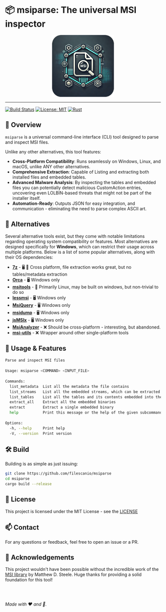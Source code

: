 # 📦 msiparse: The universal MSI inspector

<p align="center">
  <img src="assets/logo.png" width="200" alt="Project Logo"/>
</p>

---

[![Build Status](https://github.com/filescanio/msiparse/actions/workflows/rust.yml/badge.svg?branch=master)](https://github.com/filescanio/msiparse/actions/workflows/rust.yml)
[![License: MIT](https://img.shields.io/badge/License-MIT-yellow.svg)](https://opensource.org/licenses/MIT)
[![Rust](https://img.shields.io/badge/rust-%23DEA584?logo=rust&logoColor=white&style=flat-square)](https://www.rust-lang.org/)

## 🚀 Overview

`msiparse` is a universal command-line interface (CLI) tool designed to parse and inspect MSI files.

Unlike any other alternatives, this tool features:
- **Cross-Platform Compatibility**: Runs seamlessly on Windows, Linux, and macOS, unlike ANY other alternatives.
- **Comprehensive Extraction**: Capable of Listing and extracting both installed files and embedded tables.
- **Advanced Malware Analysis**: By inspecting the tables and embedded files you can potentially detect malicious CustomAction entries, uncovering even LOLBIN-based threats that might not be part of the installer itself.
- **Automation-Ready**: Outputs JSON for easy integration, and communication - eliminating the need to parse complex ASCII art.

## 🚀 Alternatives

Several alternative tools exist, but they come with notable limitations regarding operating system compatibility or features. Most alternatives are designed specifically for **Windows**, which can restrict their usage across multiple platforms. Below is a list of some popular alternatives, along with their OS dependencies:

- **[7z](https://www.7-zip.org/)** - 🖥️ 🐧 Cross platform, file extraction works great, but no tables/metadata extraction
- **[Orca](https://learn.microsoft.com/en-us/windows/win32/msi/orca-exe)** - 🖥️ Windows only
- **[msitools](https://github.com/GNOME/msitools)** - 🐧 Primarily Linux, may be built on windows, but non-trivial to do so
- **[lessmsi](https://github.com/activescott/lessmsi)** - 🖥️ Windows only
- **[MsiQuery](https://github.com/forderud/MsiQuery)** - 🖥️ Windows only
- **[msidump](https://github.com/mgeeky/msidump)** - 🖥️ Windows only
- **[jsMSIx](https://www.jsware.net/jsware/msicode.html)** - 🖥️ Windows only
- **[MsiAnalyzer](https://github.com/radkum/MsiAnalyzer)** - ❌ Should be cross-platform - interesting, but abandoned.
- **[msi-utils](https://github.com/MSAdministrator/msi-utils)** - ❌ Wrapper around other single-platform tools


## 📂 Usage & Features

```bash
Parse and inspect MSI files

Usage: msiparse <COMMAND> <INPUT_FILE>

Commands:
  list_metadata  List all the metadata the file contains
  list_streams   List all the embedded streams, which can be extracted from the binary
  list_tables    List all the tables and its contents embedded into the msi binary
  extract_all    Extract all the embedded binaries
  extract        Extract a single embedded binary
  help           Print this message or the help of the given subcommand(s)

Options:
  -h, --help     Print help
  -V, --version  Print version
```

## 🛠 Build

Building is as simple as just issuing:

```bash
git clone https://github.com/filescanio/msiparse
cd msiparse
cargo build --release
```


## 📃 License

This project is licensed under the MIT License - see the [LICENSE](LICENSE.txt)

## 📫 Contact

For any questions or feedback, feel free to open an issue or a PR.

## 🙏 Acknowledgements

This project wouldn't have been possible without the incredible work of the [MSI library](https://github.com/mdsteele/rust-msi) by Matthew D. Steele. Huge thanks for providing a solid foundation for this tool!

<br><br>

_Made with ❤️ and 🦀._